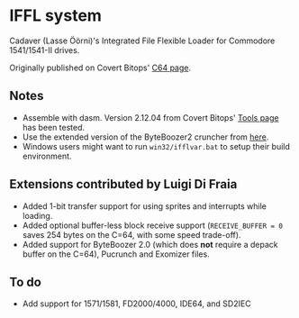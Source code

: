 # IFFL systemCadaver (Lasse Öörni)'s Integrated File Flexible Loader for Commodore 1541/1541-II drives.Originally published on Covert Bitops' [C64 page](https://cadaver.github.io/rants/iffl.html).## Notes- Assemble with dasm. Version 2.12.04 from Covert Bitops' [Tools page](https://cadaver.github.io/tools.html) has been tested.- Use the extended version of the ByteBoozer2 cruncher from [here](https://github.com/luigidifraia/ByteBoozer2).- Windows users might want to run `win32/ifflvar.bat` to setup their build environment.## Extensions contributed by Luigi Di Fraia- Added 1-bit transfer support for using sprites and interrupts while loading.- Added optional buffer-less block receive support (`RECEIVE_BUFFER = 0` saves 254 bytes on the C=64, with some speed trade-off).- Added support for ByteBoozer 2.0 (which does **not** require a depack buffer on the C=64), Pucrunch and Exomizer files.## To do- Add support for 1571/1581, FD2000/4000, IDE64, and SD2IEC